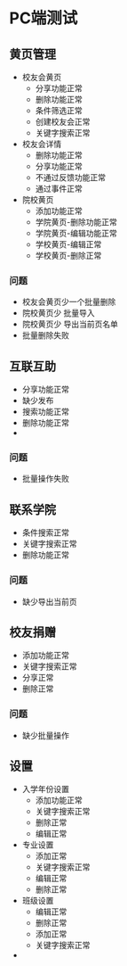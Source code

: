 PC端测试
=========

## 黄页管理 
  + 校友会黄页
    + 分享功能正常
    + 删除功能正常
    + 条件筛选正常
    + 创建校友会正常
    + 关键字搜索正常
  + 校友会详情
    + 删除功能正常
    + 分享功能正常
    + 不通过反馈功能正常
    + 通过事件正常  
  + 院校黄页
    + 添加功能正常
    + 学院黄页-删除功能正常
    + 学院黄页-编辑功能正常
    + 学校黄页-编辑正常
    + 学校黄页-删除正常  
### 问题
  + 校友会黄页少一个批量删除
  + 院校黄页少 批量导入
  + 院校黄页少 导出当前页名单
  + 批量删除失败

## 互联互助
+ 分享功能正常
+ 缺少发布
+ 搜索功能正常
+ 删除功能正常
+ 
### 问题
+ 批量操作失败

## 联系学院
+ 条件搜索正常
+ 关键字搜索正常
+ 删除功能正常

### 问题
+ 缺少导出当前页

## 校友捐赠
+ 添加功能正常
+ 关键字搜索正常
+ 分享正常
+ 删除正常

### 问题
+ 缺少批量操作

## 设置
+ 入学年份设置
  + 添加功能正常
  + 关键字搜索正常
  + 删除正常
  + 编辑正常
+ 专业设置
  + 添加正常
  + 关键字搜索正常
  + 编辑正常
  + 删除正常
+ 班级设置
  + 编辑正常
  + 删除正常
  + 添加正常
  + 关键字搜索正常
+ 